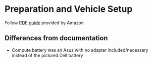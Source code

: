 # Preparation and Vehicle Setup
Follow [PDF guide](https://aws.amazon.com/deepracer/getting-started/) provided by Amazon

## Differences from documentation
- Compute battery was an Asus with no adapter included/necessary instead of the pictured Dell battery
